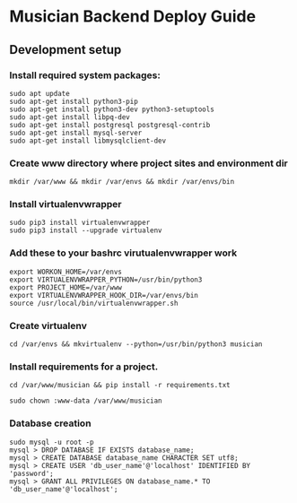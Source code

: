 # Musician Backend Deploy Guide

## Development setup

### Install required system packages:
    sudo apt update
    sudo apt-get install python3-pip
    sudo apt-get install python3-dev python3-setuptools
    sudo apt-get install libpq-dev
    sudo apt-get install postgresql postgresql-contrib
    sudo apt-get install mysql-server
    sudo apt-get install libmysqlclient-dev

### Create www directory where project sites and environment dir

    mkdir /var/www && mkdir /var/envs && mkdir /var/envs/bin

### Install virtualenvwrapper

    sudo pip3 install virtualenvwrapper
    sudo pip3 install --upgrade virtualenv

### Add these to your bashrc virutualenvwrapper work

    export WORKON_HOME=/var/envs
    export VIRTUALENVWRAPPER_PYTHON=/usr/bin/python3
    export PROJECT_HOME=/var/www
    export VIRTUALENVWRAPPER_HOOK_DIR=/var/envs/bin
    source /usr/local/bin/virtualenvwrapper.sh

### Create virtualenv

    cd /var/envs && mkvirtualenv --python=/usr/bin/python3 musician

### Install requirements for a project.

    cd /var/www/musician && pip install -r requirements.txt

    sudo chown :www-data /var/www/musician

### Database creation

    sudo mysql -u root -p
    mysql > DROP DATABASE IF EXISTS database_name;
    mysql > CREATE DATABASE database_name CHARACTER SET utf8;
    mysql > CREATE USER 'db_user_name'@'localhost' IDENTIFIED BY 'password';
    mysql > GRANT ALL PRIVILEGES ON database_name.* TO 'db_user_name'@'localhost';
